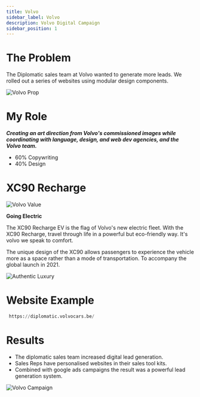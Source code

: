 ```yaml
---
title: Volvo
sidebar_label: Volvo
description: Volvo Digital Campaign
sidebar_position: 1
---
```


# The Problem
 
The Diplomatic sales team at Volvo wanted to generate more leads.
We rolled out a series of websites using modular design components. 

![Volvo Prop](/img/Volvo3.png)


# My Role 

  ***Creating an art direction from Volvo's commissioned images while coordinating with language, design, and web dev agencies, and the Volvo team.***

 - 60% Copywriting
 - 40% Design

# XC90 Recharge

![Volvo Value](/img/Volvo.png)


**Going Electric**

The XC90 Recharge EV is the flag of Volvo's new electric fleet. With the XC90 Recharge, travel through life in a powerful but eco-friendly way. It's volvo we speak to comfort. 

The unique design of the XC90 allows passengers to experience the vehicle more as a space rather than a mode of transportation. To accompany the global launch in 2021. 

![Authentic Luxury](/img/Volvo1.png)

# Website Example

```python
 https://diplomatic.volvocars.be/
````

# Results

- The diplomatic sales team increased digital lead generation. 
- Sales Reps have personalised websites in their sales tool kits. 
- Combined with google ads campaigns the result was a powerful lead generation system. 


![Volvo Campaign](/img/Volvo2.png)